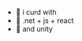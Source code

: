 - 👋 i curd with
- 🌱 .net + js + react
- :mango:	and unity

<!---
mattyonice/mattyonice is a ✨ special ✨ repository because its `README.md` (this file) appears on your GitHub profile.
You can click the Preview link to take a look at your changes.
--->
